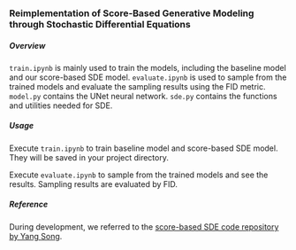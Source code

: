 ### Reimplementation of Score-Based Generative Modeling through Stochastic Differential Equations

##### Overview

`train.ipynb` is mainly used to train the models, including the baseline model and our score-based SDE model.
`evaluate.ipynb` is used to sample from the trained models and evaluate the sampling results using the FID metric.
`model.py` contains the UNet neural network.
`sde.py` contains the functions and utilities needed for SDE.

##### Usage

Execute `train.ipynb` to train baseline model and score-based SDE model. They will be saved in your project directory.

Execute `evaluate.ipynb` to sample from the trained models and see the results. Sampling results are evaluated by FID. 

##### Reference

During development, we referred to the [score-based SDE code repository by Yang Song](https://github.com/yang-song/score_sde). 